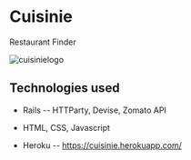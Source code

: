 # Cuisinie

Restaurant Finder 





![cuisinielogo](https://cloud.githubusercontent.com/assets/25334388/24486476/4d711448-14d8-11e7-9050-573462a35b35.jpeg)


## Technologies used

- Rails
-- HTTParty, Devise, Zomato API

- HTML, CSS, Javascript

- Heroku
-- https://cuisinie.herokuapp.com/

